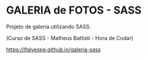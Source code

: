 # GALERIA de FOTOS - SASS

Projeto de galeria utilizando SASS.

(Curso de SASS - Matheus Battisti - Hora de Codar)

https://lfalvespe.github.io/galeria-sass
